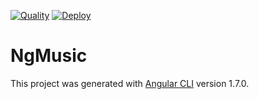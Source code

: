 [![Quality](https://github.com/690pmb/NgMusic/actions/workflows/quality.yml/badge.svg)](https://github.com/690pmb/NgMusic/actions/workflows/quality.yml)
[![Deploy](https://github.com/690pmb/NgMusic/actions/workflows/deploy.yml/badge.svg)](https://github.com/690pmb/NgMusic/actions/workflows/deploy.yml)

# NgMusic

This project was generated with [Angular CLI](https://github.com/angular/angular-cli) version 1.7.0.

